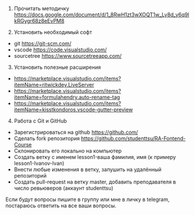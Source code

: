1) Прочитать методичку https://docs.google.com/document/d/1_8RwH1zt3wXOQT1w_Ly8d_y6q9lkRGygr68z8eEvPM8

2) Установить необходимый софт
- git https://git-scm.com/
- vscode https://code.visualstudio.com/
- sourcetree https://www.sourcetreeapp.com/

3) Установить полезные расширения
- https://marketplace.visualstudio.com/items?itemName=ritwickdey.LiveServer
- https://marketplace.visualstudio.com/items?itemName=formulahendry.auto-rename-tag
- https://marketplace.visualstudio.com/items?itemName=kisstkondoros.vscode-gutter-preview

4) Работа с Git и GitHub
- Зарегистрироваться на github https://github.com/
- Сделать fork репозитория https://github.com/studenttsu/RA-Fontend-Course
- Склонировать его локально на компьютер
- Создать ветку с именем lesson1-ваша фамилия, имя (к примеру lesson1-Ivanov-Ivan)
- Внести любые изменения в ветку, запушить на удалённый репозиторий
- Создать pull-request на ветку master, добавить преподавателя в число ревьюверов (аккаунт studenttsu)

Если будут вопросы пишите в группу или мне в личку в telegram, постараюсь ответить на все ваши вопросы.